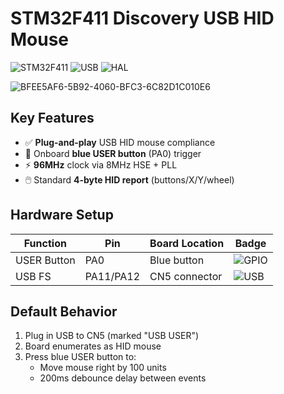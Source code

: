 # STM32F411 Discovery USB HID Mouse

![STM32F411](https://img.shields.io/badge/STM32F411-Discovery-03234B?logo=stmicroelectronics&logoColor=white)
![USB](https://img.shields.io/badge/USB-HID_Device-2496ED?logo=usb&logoColor=white)
![HAL](https://img.shields.io/badge/STM32-HAL_Library-03234B?logo=stmicroelectronics)

![BFEE5AF6-5B92-4060-BFC3-6C82D1C010E6](https://github.com/user-attachments/assets/c8a63e13-402d-4585-8295-395baf2fe55c)


## Key Features
- ✅ **Plug-and-play** USB HID mouse compliance  
- 🔵 Onboard **blue USER button** (PA0) trigger  
- ⚡ **96MHz** clock via 8MHz HSE + PLL  
- 🖱️ Standard **4-byte HID report** (buttons/X/Y/wheel)  

## Hardware Setup
| Function       | Pin  | Board Location | Badge |
|----------------|------|----------------|-------|
| USER Button    | PA0  | Blue button    | ![GPIO](https://img.shields.io/badge/GPIO-PA0-yellow) |
| USB FS         | PA11/PA12 | CN5 connector | ![USB](https://img.shields.io/badge/USB-Full_Speed-blue) |

## Default Behavior
1. Plug in USB to CN5 (marked "USB USER")
2. Board enumerates as HID mouse
3. Press blue USER button to:
   - Move mouse right by 100 units
   - 200ms debounce delay between events
